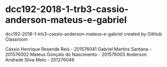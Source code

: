 # dcc192-2018-1-trb3-cassio-anderson-mateus-e-gabriel
dcc192-2018-1-trb3-cassio-anderson-mateus-e-gabriel created by GitHub Classroom

Cássio Henrique Resende Reis - 201576041
Gabriel Martins Santana - 201576002
Mateus Gonçalo do Nascimento - 201576003
Anderson Andrade Silva Melo - 201276049
